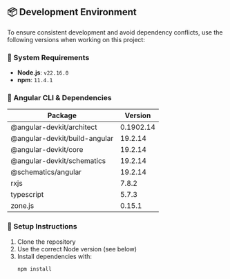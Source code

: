 ## 📦 Development Environment

To ensure consistent development and avoid dependency conflicts, use the following versions when working on this project:

### 🔧 System Requirements

- **Node.js**: `v22.16.0`
- **npm**: `11.4.1`

### 🧱 Angular CLI & Dependencies

| Package                          | Version     |
|----------------------------------|-------------|
| @angular-devkit/architect        | 0.1902.14   |
| @angular-devkit/build-angular    | 19.2.14     |
| @angular-devkit/core             | 19.2.14     |
| @angular-devkit/schematics       | 19.2.14     |
| @schematics/angular              | 19.2.14     |
| rxjs                             | 7.8.2       |
| typescript                       | 5.7.3       |
| zone.js                          | 0.15.1      |

### 📌 Setup Instructions

1. Clone the repository
2. Use the correct Node version (see below)
3. Install dependencies with:
   ```bash
   npm install
